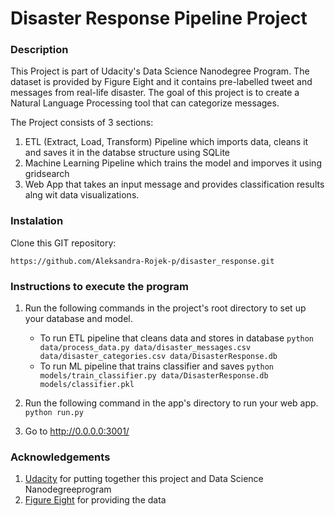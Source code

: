 # Disaster Response Pipeline Project

### Description

This Project is part of Udacity's Data Science Nanodegree Program. The dataset is provided by Figure Eight and it contains pre-labelled tweet and messages from real-life disaster. The goal of this project is to create a Natural Language Processing tool that can categorize messages.

The Project consists of 3 sections:

1. ETL (Extract, Load, Transform) Pipeline which imports data, cleans it and saves it in the databse structure using SQLite
2. Machine Learning Pipeline which trains the model and imporves it using gridsearch
3. Web App that takes an input message and provides classification results alng wit data visualizations.

### Instalation

Clone this GIT repository:

```
https://github.com/Aleksandra-Rojek-p/disaster_response.git
```

### Instructions to execute the program
1. Run the following commands in the project's root directory to set up your database and model.

    - To run ETL pipeline that cleans data and stores in database
        `python data/process_data.py data/disaster_messages.csv data/disaster_categories.csv data/DisasterResponse.db`
    - To run ML pipeline that trains classifier and saves
        `python models/train_classifier.py data/DisasterResponse.db models/classifier.pkl`

2. Run the following command in the app's directory to run your web app.
    `python run.py`

3. Go to http://0.0.0.0:3001/

### Acknowledgements

1. [Udacity](https://www.udacity.com/) for putting together this project and Data Science Nanodegreeprogram
2. [Figure Eight](https://www.figure-eight.com/) for providing the data

